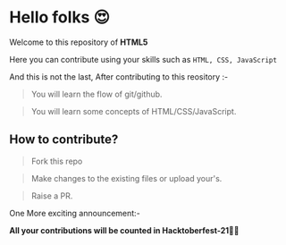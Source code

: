  # Hello folks 😍
 Welcome to this repository of  **HTML5**
 
 Here you can contribute using your skills such as `HTML, CSS, JavaScript`
 
And this is not the last, After contributing to this reository :-
> You will learn the flow of git/github.

> You will learn some concepts of HTML/CSS/JavaScript.


## How to contribute?
> Fork this repo

> Make changes to the existing files or upload your's.

> Raise a PR.


One More exciting announcement:-

**All your contributions will be counted in Hacktoberfest-21**🤩🤩
